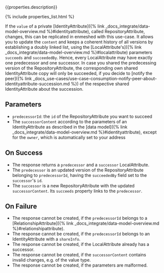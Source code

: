 {{properties.description}}

{% include properties_list.html %}

If the `value` of a private [IdentityAttribute]({% link _docs_integrate/data-model-overview.md %}#identityattribute), called RepositoryAttribute, changes, this can be replicated in enmeshed with this use-case.
It allows you to update the `content` and keeps a coherent history of all versions by establishing a doubly linked list, using the [LocalAttribute's]({% link _docs_integrate/data-model-overview.md %}#localattribute) parameters `succeeds` and `succeededBy`.
Hence, every LocalAttribute may have exactly one predecessor and one successor.
In case you shared the predecessing version of the RepositoryAttribute, the corresponding own shared IdentityAttribute copy will only be succeeded, if you decide to [notify the peer]({% link _docs_use-cases/use-case-consumption-notify-peer-about-identityattribute-succession.md %}) of the respective shared IdentityAttribute about the succession.

## Parameters

- `predecessorId`: the `id` of the RepositoryAttribute you want to succeed
- The `successorContent` according to the parameters of an IdentityAttribute as described in the [data model]({% link _docs_integrate/data-model-overview.md %}#identityattribute), except for the `owner`, which is automatically set to your address

## On Success

- The response returns a `predecessor` and a `successor` LocalAttribute.
- The `predecessor` is an updated version of the RepositoryAttribute belonging to `predecessorId`, having the `succeededBy` field set to the `successor`'s `id`.
- The `successor` is a new RepositoryAttribute with the updated `successorContent`. Its `succeeds` property links to the `predecessor`.

## On Failure

- The response cannot be created, if the `predecessorId` belongs to a [RelationshipAttribute]({% link _docs_integrate/data-model-overview.md %}#relationshipattribute).
- The response cannot be created, if the `predecessorId` belongs to an IdentityAttribute with a `shareInfo`.
- The response cannot be created, if the LocalAttribute already has a successor.
- The response cannot be created, if the `successorContent` contains invalid changes, e.g. of the value type.
- The response cannot be created, if the parameters are malformed.
